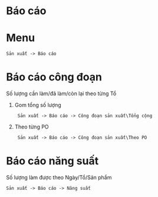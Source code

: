 # Báo cáo

# Menu
    Sản xuất -> Báo cáo

# Báo cáo công đoạn
Số lượng cần làm/đã làm/còn lại theo từng Tổ

1. Gom tổng số lượng

        Sản xuất -> Báo cáo -> Công đoạn sản xuất\Tổng cộng

2. Theo từng PO

        Sản xuất -> Báo cáo -> Công đoạn sản xuất\Theo PO

# Báo cáo năng suất
Số lượng làm được theo Ngày/Tổ/Sản phẩm

    Sản xuất -> Báo cáo -> Năng suất
